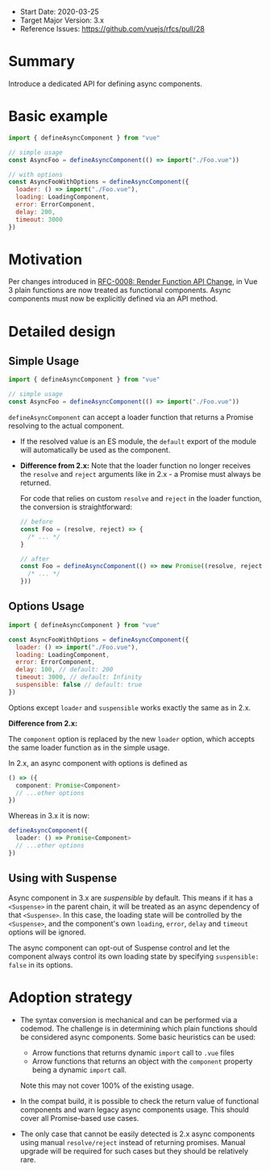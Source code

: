 - Start Date: 2020-03-25
- Target Major Version: 3.x
- Reference Issues: https://github.com/vuejs/rfcs/pull/28

# Summary

Introduce a dedicated API for defining async components.

# Basic example

```js
import { defineAsyncComponent } from "vue"

// simple usage
const AsyncFoo = defineAsyncComponent(() => import("./Foo.vue"))

// with options
const AsyncFooWithOptions = defineAsyncComponent({
  loader: () => import("./Foo.vue"),
  loading: LoadingComponent,
  error: ErrorComponent,
  delay: 200,
  timeout: 3000
})
```

# Motivation

Per changes introduced in [RFC-0008: Render Function API Change](https://github.com/vuejs/rfcs/blob/master/active-rfcs/0008-render-function-api-change.md), in Vue 3 plain functions are now treated as functional components. Async components must now be explicitly defined via an API method.

# Detailed design

## Simple Usage

```js
import { defineAsyncComponent } from "vue"

// simple usage
const AsyncFoo = defineAsyncComponent(() => import("./Foo.vue"))
```

`defineAsyncComponent` can accept a loader function that returns a Promise resolving to the actual component.

- If the resolved value is an ES module, the `default` export of the module will automatically be used as the component.

- **Difference from 2.x:** Note that the loader function no longer receives the `resolve` and `reject` arguments like in 2.x - a Promise must always be returned.

  For code that relies on custom `resolve` and `reject` in the loader function, the conversion is straightforward:

  ```js
  // before
  const Foo = (resolve, reject) => {
    /* ... */
  }

  // after
  const Foo = defineAsyncComponent(() => new Promise((resolve, reject) => {
    /* ... */
  }))
  ```

## Options Usage

```js
import { defineAsyncComponent } from "vue"

const AsyncFooWithOptions = defineAsyncComponent({
  loader: () => import("./Foo.vue"),
  loading: LoadingComponent,
  error: ErrorComponent,
  delay: 100, // default: 200
  timeout: 3000, // default: Infinity
  suspensible: false // default: true
})
```

Options except `loader` and `suspensible` works exactly the same as in 2.x.

**Difference from 2.x:**

The `component` option is replaced by the new `loader` option, which accepts the same loader function as in the simple usage.

In 2.x, an async component with options is defined as

```ts
() => ({
  component: Promise<Component>
  // ...other options
})
```

Whereas in 3.x it is now:

```ts
defineAsyncComponent({
  loader: () => Promise<Component>
  // ...other options
})
```

## Using with Suspense

Async component in 3.x are *suspensible* by default. This means if it has a `<Suspense>` in the parent chain, it will be treated as an async dependency of that `<Suspense>`. In this case, the loading state will be controlled by the `<Suspense>`, and the component's own `loading`, `error`, `delay` and `timeout` options will be ignored.

The async component can opt-out of Suspense control and let the component always control its own loading state by specifying `suspensible: false` in its options.

# Adoption strategy

- The syntax conversion is mechanical and can be performed via a codemod. The challenge is in determining which plain functions should be considered async components. Some basic heuristics can be used:

  - Arrow functions that returns dynamic `import` call to `.vue` files
  - Arrow functions that returns an object with the `component` property being a dynamic `import` call.

  Note this may not cover 100% of the existing usage.

- In the compat build, it is possible to check the return value of functional components and warn legacy async components usage. This should cover all Promise-based use cases.

- The only case that cannot be easily detected is 2.x async components using manual `resolve/reject` instead of returning promises. Manual upgrade will be required for such cases but they should be relatively rare.
